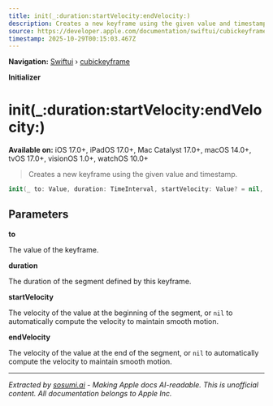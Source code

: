 ```yaml
---
title: init(_:duration:startVelocity:endVelocity:)
description: Creates a new keyframe using the given value and timestamp.
source: https://developer.apple.com/documentation/swiftui/cubickeyframe/init(_:duration:startvelocity:endvelocity:)
timestamp: 2025-10-29T00:15:03.467Z
---
```


**Navigation:** [Swiftui](/documentation/swiftui) › [cubickeyframe](/documentation/swiftui/cubickeyframe)

**Initializer**

# init(_:duration:startVelocity:endVelocity:)

**Available on:** iOS 17.0+, iPadOS 17.0+, Mac Catalyst 17.0+, macOS 14.0+, tvOS 17.0+, visionOS 1.0+, watchOS 10.0+

> Creates a new keyframe using the given value and timestamp.

```swift
init(_ to: Value, duration: TimeInterval, startVelocity: Value? = nil, endVelocity: Value? = nil)
```

## Parameters

**to**

The value of the keyframe.



**duration**

The duration of the segment defined by this keyframe.



**startVelocity**

The velocity of the value at the beginning of the segment, or `nil` to automatically compute the velocity to maintain smooth motion.



**endVelocity**

The velocity of the value at the end of the segment, or `nil` to automatically compute the velocity to maintain smooth motion.

---

*Extracted by [sosumi.ai](https://sosumi.ai) - Making Apple docs AI-readable.*
*This is unofficial content. All documentation belongs to Apple Inc.*
